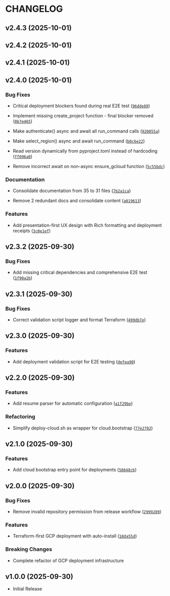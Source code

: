 # CHANGELOG

<!-- version list -->

## v2.4.3 (2025-10-01)


## v2.4.2 (2025-10-01)


## v2.4.1 (2025-10-01)


## v2.4.0 (2025-10-01)

### Bug Fixes

- Critical deployment blockers found during real E2E test
  ([`96dde89`](https://github.com/cboyd0319/job-private-scraper-filter/commit/96dde890f13caa0abfe567ca29b3f2b78941b52e))

- Implement missing create_project function - final blocker removed
  ([`8b7e465`](https://github.com/cboyd0319/job-private-scraper-filter/commit/8b7e4653260a7cd072ad757ce0320d953ee26c2b))

- Make authenticate() async and await all run_command calls
  ([`920055a`](https://github.com/cboyd0319/job-private-scraper-filter/commit/920055a1f7f84a20d14d7ecf195348ee7432e9bf))

- Make select_region() async and await run_command
  ([`b0c6e22`](https://github.com/cboyd0319/job-private-scraper-filter/commit/b0c6e22547cf41cf921fb3a97e2c5dfea8fb45f7))

- Read version dynamically from pyproject.toml instead of hardcoding
  ([`ff096a0`](https://github.com/cboyd0319/job-private-scraper-filter/commit/ff096a015048b132f2d235327f749f8b385a3266))

- Remove incorrect await on non-async ensure_gcloud function
  ([`5c55bdc`](https://github.com/cboyd0319/job-private-scraper-filter/commit/5c55bdc0223cb2cb2d32ad88669531a3f846b528))

### Documentation

- Consolidate documentation from 35 to 31 files
  ([`7b2a1ca`](https://github.com/cboyd0319/job-private-scraper-filter/commit/7b2a1caaac4dc59f3c0a81086619e4e7fe908713))

- Remove 2 redundant docs and consolidate content
  ([`a019613`](https://github.com/cboyd0319/job-private-scraper-filter/commit/a019613650e6cc87cc4f85b5bc37efba1149e797))

### Features

- Add presentation-first UX design with Rich formatting and deployment receipts
  ([`3c0e1ef`](https://github.com/cboyd0319/job-private-scraper-filter/commit/3c0e1ef1713c335bb3f9f4b49b52b6c1ce1402c9))


## v2.3.2 (2025-09-30)

### Bug Fixes

- Add missing critical dependencies and comprehensive E2E test
  ([`1f90a2b`](https://github.com/cboyd0319/job-private-scraper-filter/commit/1f90a2b2388e4e5b7279d66fbdad0c1352febc86))


## v2.3.1 (2025-09-30)

### Bug Fixes

- Correct validation script logger and format Terraform
  ([`499db7e`](https://github.com/cboyd0319/job-private-scraper-filter/commit/499db7effb1d2088b82a7c52102111f632f71961))


## v2.3.0 (2025-09-30)

### Features

- Add deployment validation script for E2E testing
  ([`defea90`](https://github.com/cboyd0319/job-private-scraper-filter/commit/defea90e0c8bb4b29f0eb7d09150a8ffc4aa5966))


## v2.2.0 (2025-09-30)

### Features

- Add resume parser for automatic configuration
  ([`a1f29be`](https://github.com/cboyd0319/job-private-scraper-filter/commit/a1f29be27ea82f76d7a422821bf788ad20cab612))

### Refactoring

- Simplify deploy-cloud.sh as wrapper for cloud.bootstrap
  ([`77e2702`](https://github.com/cboyd0319/job-private-scraper-filter/commit/77e27023125edd7c4d720605e947ceba7f59675d))


## v2.1.0 (2025-09-30)

### Features

- Add cloud bootstrap entry point for deployments
  ([`58648cb`](https://github.com/cboyd0319/job-private-scraper-filter/commit/58648cb74e5ec096d94efbcb9326ad9097f43812))


## v2.0.0 (2025-09-30)

### Bug Fixes

- Remove invalid repository permission from release workflow
  ([`2999289`](https://github.com/cboyd0319/job-private-scraper-filter/commit/2999289c7b291f4927a780e71f9fe2d715d12d3b))

### Features

- Terraform-first GCP deployment with auto-install
  ([`18da55d`](https://github.com/cboyd0319/job-private-scraper-filter/commit/18da55d3e0463677dbb18ba24f4d4fb53fa059aa))

### Breaking Changes

- Complete refactor of GCP deployment infrastructure


## v1.0.0 (2025-09-30)

- Initial Release
